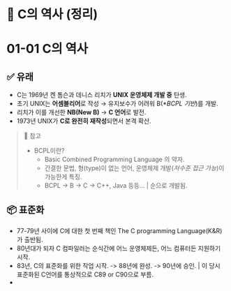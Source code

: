 # 📎 C의 역사 (정리)

# 01-01 C의 역사

## ✅ 유래
- C는 1969년 켄 톰슨과 데니스 리치가 **UNIX 운영체제 개발 중** 탄생.
- 초기 UNIX는 **어셈블리어**로 작성 → 유지보수가 어려워 B(**BCPL 기반*)를 개발.
- 리치가 이를 개선한 **NB(New B)** → **C 언어**로 발전.
- 1973년 UNIX가 **C로 완전히 재작성**되면서 본격 확산.

> 📌 참고
>
> * BCPL이란?
>   - Basic Combined Programming Language 의 약자.
>   - 간결한 문법, 형(type)이 없는 언어, 운영체제 개발(*저수준 접근 가능*)이 가능한게 특징.
>   - BCPL -> B -> C -> C++, Java 등등... | 순으로 개발됨.

## 📦 표준화
- 77-79년 사이에 C에 대한 첫 번째 책인 The C programming Language(K&R)가 출반됨.
- 80년대가 되자 C 컴파일러는 순식간에 어느 운영체제든, 어느 컴퓨터든 지원하기 시작.
- 83년, C의 표준화를 위한 작업 시작. -> 88년에 완성. -> 90년에 승인. | 이 당시 표준화된 C언어를 통상적으로 C89 or C90으로 부름.
- 
